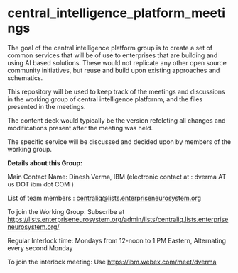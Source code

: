 # central_intelligence_platform_meetings

The goal of the central intelligence platform group is to create a set of common services that will be of use to enterprises that are building and using AI based solutions. These would not replicate any other open source community initiatives, but reuse and build upon existing approaches and schematics. 

This repository will be used to keep track of the meetings and discussions in the working group of central intelligence platfornm, and the files presented in the meetings.

The content deck would typically be the version refelcting all changes and modifications present after the meeting was held.

The specific service will be discussed and decided upon by members of the working group. 

**Details about this Group:**

Main Contact Name: Dinesh Verma, IBM (electronic contact at : dverma AT us DOT ibm dot COM ) 

List of team members : centraliq@lists.enterpriseneurosystem.org

To join the Working Group: Subscribe at https://lists.enterpriseneurosystem.org/admin/lists/centraliq.lists.enterpriseneurosystem.org/

Regular Interlock time: Mondays from 12-noon to 1 PM Eastern, Alternating every second Monday

To join the interlock meeting: Use https://ibm.webex.com/meet/dverma
